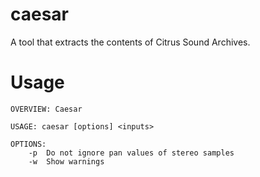 # caesar
A tool that extracts the contents of Citrus Sound Archives.

# Usage
```
OVERVIEW: Caesar

USAGE: caesar [options] <inputs>

OPTIONS:
	-p	Do not ignore pan values of stereo samples
	-w	Show warnings
```
